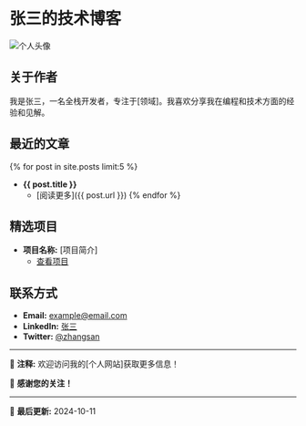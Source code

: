 # 张三的技术博客

![个人头像](/KiwiDevin.github.io/image.png)

## 关于作者

我是张三，一名全栈开发者，专注于[领域]。我喜欢分享我在编程和技术方面的经验和见解。

## 最近的文章

{% for post in site.posts limit:5 %}
- **{{ post.title }}**
  - [阅读更多]({{ post.url }})
{% endfor %}

## 精选项目

- **项目名称:** [项目简介]
  - [查看项目](https://example.com/project)

## 联系方式

- **Email:** example@email.com
- **LinkedIn:** [张三](https://www.linkedin.com/in/example)
- **Twitter:** [@zhangsan](https://twitter.com/zhangsan)

---

📝 **注释:** 欢迎访问我的[个人网站]获取更多信息！

🌟 **感谢您的关注！**

---

📝 **最后更新:** 2024-10-11

